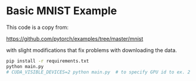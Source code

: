 # Basic MNIST Example

This code is a copy from:

https://github.com/pytorch/examples/tree/master/mnist

with slight modifications that fix problems with downloading the data. 

```bash
pip install -r requirements.txt
python main.py
# CUDA_VISIBLE_DEVICES=2 python main.py  # to specify GPU id to ex. 2
```
